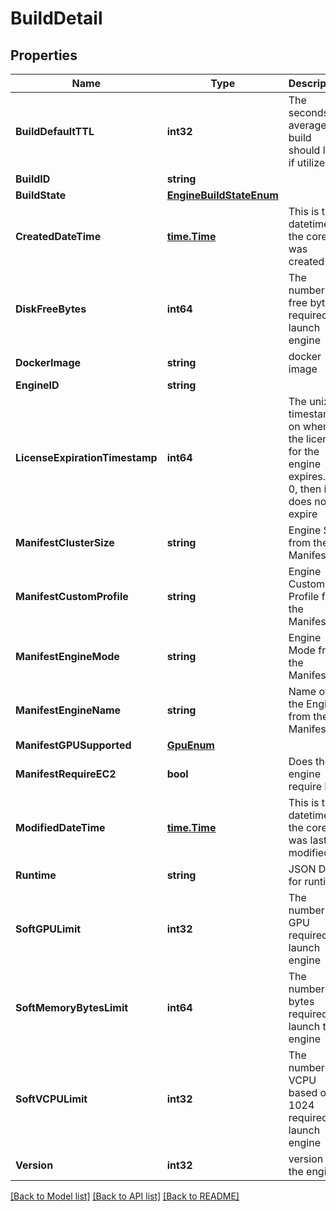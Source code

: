 # BuildDetail

## Properties

Name | Type | Description | Notes
------------ | ------------- | ------------- | -------------
**BuildDefaultTTL** | **int32** | The seconds on average a build should live if utilized | [optional] 
**BuildID** | **string** |  | [optional] 
**BuildState** | [**EngineBuildStateEnum**](EngineBuildStateEnum.md) |  | [optional] 
**CreatedDateTime** | [**time.Time**](time.Time.md) | This is the datetime the core was created | [optional] 
**DiskFreeBytes** | **int64** | The number of free bytes required to launch engine | [optional] 
**DockerImage** | **string** | docker image | [optional] 
**EngineID** | **string** |  | [optional] 
**LicenseExpirationTimestamp** | **int64** | The unix timestamp on when the license for the engine expires.  If 0, then it does not expire | [optional] 
**ManifestClusterSize** | **string** | Engine Size from the Manifest | [optional] 
**ManifestCustomProfile** | **string** | Engine Custom Profile from the Manifest | [optional] 
**ManifestEngineMode** | **string** | Engine Mode from the Manifest | [optional] 
**ManifestEngineName** | **string** | Name of the Engine from the Manifest | [optional] 
**ManifestGPUSupported** | [**GpuEnum**](GPUEnum.md) |  | [optional] 
**ManifestRequireEC2** | **bool** | Does the engine require EC2 | [optional] 
**ModifiedDateTime** | [**time.Time**](time.Time.md) | This is the datetime the core was last modified. | [optional] 
**Runtime** | **string** | JSON Data for runtime | [optional] 
**SoftGPULimit** | **int32** | The number of GPU required to launch engine | [optional] 
**SoftMemoryBytesLimit** | **int64** | The number of bytes required to launch this engine | [optional] 
**SoftVCPULimit** | **int32** | The number of VCPU based on 1024 required to launch engine | [optional] 
**Version** | **int32** | version of the engine | [optional] 

[[Back to Model list]](../README.md#documentation-for-models) [[Back to API list]](../README.md#documentation-for-api-endpoints) [[Back to README]](../README.md)


